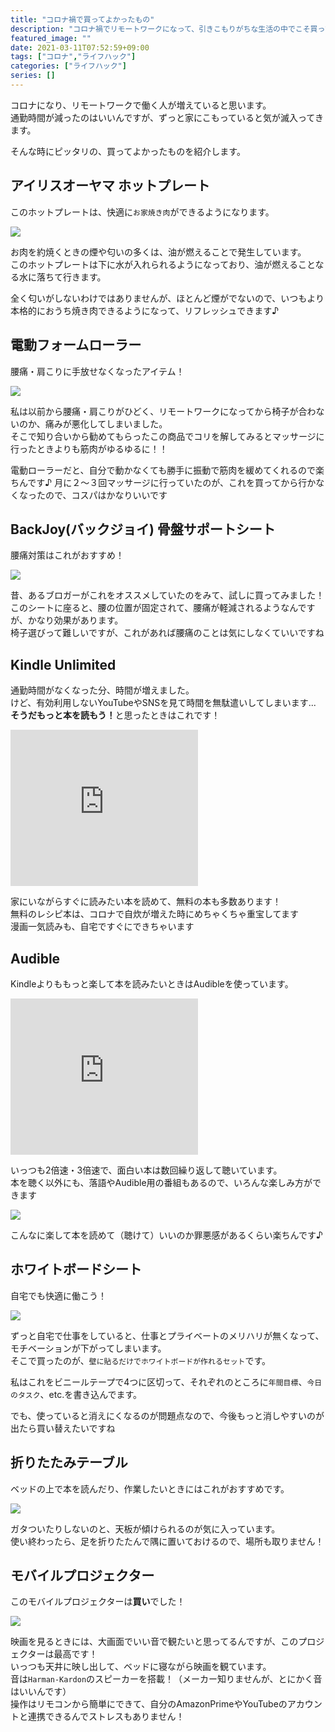 ```yaml
---
title: "コロナ禍で買ってよかったもの"
description: "コロナ禍でリモートワークになって、引きこもりがちな生活の中でこそ買ってよかったものを紹介します"
featured_image: ""
date: 2021-03-11T07:52:59+09:00
tags: ["コロナ","ライフハック"]
categories: ["ライフハック"]
series: []
---
```

コロナになり、リモートワークで働く人が増えていると思います。  
通勤時間が減ったのはいいんですが、ずっと家にこもっていると気が滅入ってきます。  

そんな時にピッタリの、買ってよかったものを紹介します。

## アイリスオーヤマ ホットプレート
このホットプレートは、快適に`お家焼き肉`ができるようになります。  

<a href="https://www.amazon.co.jp/gp/product/B07NCYVRSK?ie=UTF8&psc=1&linkCode=li3&tag=peperon41410c-22&linkId=ee557f9fd2d6bbcde20d70096b531fa0&language=ja_JP&ref_=as_li_ss_il" target="_blank"><img border="0" src="//ws-fe.amazon-adsystem.com/widgets/q?_encoding=UTF8&ASIN=B07NCYVRSK&Format=_SL250_&ID=AsinImage&MarketPlace=JP&ServiceVersion=20070822&WS=1&tag=peperon41410c-22&language=ja_JP" ></a><img src="https://ir-jp.amazon-adsystem.com/e/ir?t=peperon41410c-22&language=ja_JP&l=li3&o=9&a=B07NCYVRSK" width="1" height="1" border="0" alt="" style="border:none !important; margin:0px !important;" />

お肉を約焼くときの煙や匂いの多くは、油が燃えることで発生しています。  
このホットプレートは下に水が入れられるようになっており、油が燃えることなる水に落ちて行きます。

全く匂いがしないわけではありませんが、ほとんど煙がでないので、いつもより本格的におうち焼き肉できるようになって、リフレッシュできます♪

## 電動フォームローラー
腰痛・肩こりに手放せなくなったアイテム！

<a href="https://www.amazon.co.jp/gp/product/B087CLX3B7?ie=UTF8&psc=1&linkCode=li3&tag=peperon41410c-22&linkId=d20c73ce5c1b48f8f29005fa248f2d25&language=ja_JP&ref_=as_li_ss_il" target="_blank"><img border="0" src="//ws-fe.amazon-adsystem.com/widgets/q?_encoding=UTF8&ASIN=B087CLX3B7&Format=_SL250_&ID=AsinImage&MarketPlace=JP&ServiceVersion=20070822&WS=1&tag=peperon41410c-22&language=ja_JP" ></a><img src="https://ir-jp.amazon-adsystem.com/e/ir?t=peperon41410c-22&language=ja_JP&l=li3&o=9&a=B087CLX3B7" width="1" height="1" border="0" alt="" style="border:none !important; margin:0px !important;" />

私は以前から腰痛・肩こりがひどく、リモートワークになってから椅子が合わないのか、痛みが悪化してしまいました。  
そこで知り合いから勧めてもらったこの商品でコリを解してみるとマッサージに行ったときよりも筋肉がゆるゆるに！！  

電動ローラーだと、自分で動かなくても勝手に振動で筋肉を緩めてくれるので楽ちんです♪
月に２〜３回マッサージに行っていたのが、これを買ってから行かなくなったので、コスパはかなりいいです

## BackJoy(バックジョイ) 骨盤サポートシート
腰痛対策はこれがおすすめ！

<a href="https://www.amazon.co.jp/BackJoy-%E3%83%90%E3%83%83%E3%82%AF%E3%82%B8%E3%83%A7%E3%82%A4-%E9%AA%A8%E7%9B%A4%E3%82%B5%E3%83%9D%E3%83%BC%E3%83%88%E3%82%B7%E3%83%BC%E3%83%88-%E3%83%96%E3%83%A9%E3%83%83%E3%82%AF%E3%80%90%E6%AD%A3%E8%A6%8F%E5%93%81%E3%80%91-BJRFM006/dp/B015IMJOLK?__mk_ja_JP=%E3%82%AB%E3%82%BF%E3%82%AB%E3%83%8A&dchild=1&keywords=%E9%AA%A8%E7%9B%A4%E3%82%B5%E3%83%9D%E3%83%BC%E3%83%88&qid=1615417937&sr=8-13&linkCode=li3&tag=peperon41410c-22&linkId=4fdb911b6440ec2fecebaa41c2a87e7f&language=ja_JP&ref_=as_li_ss_il" target="_blank"><img border="0" src="//ws-fe.amazon-adsystem.com/widgets/q?_encoding=UTF8&ASIN=B015IMJOLK&Format=_SL250_&ID=AsinImage&MarketPlace=JP&ServiceVersion=20070822&WS=1&tag=peperon41410c-22&language=ja_JP" ></a><img src="https://ir-jp.amazon-adsystem.com/e/ir?t=peperon41410c-22&language=ja_JP&l=li3&o=9&a=B015IMJOLK" width="1" height="1" border="0" alt="" style="border:none !important; margin:0px !important;" />

昔、あるブロガーがこれをオススメしていたのをみて、試しに買ってみました！  
このシートに座ると、腰の位置が固定されて、腰痛が軽減されるようなんですが、かなり効果があります。  
椅子選びって難しいですが、これがあれば腰痛のことは気にしなくていいですね  

## Kindle Unlimited
通勤時間がなくなった分、時間が増えました。  
けど、有効利用しないYouTubeやSNSを見て時間を無駄遣いしてしまいます...
<strong class="border">そうだもっと本を読もう！</strong>と思ったときはこれです！

<iframe src="https://rcm-fe.amazon-adsystem.com/e/cm?o=9&p=12&l=ur1&category=kindleunlimited&banner=0AB3H18G96CHRYZ8TV02&f=ifr&linkID=7e55e5923b24ff5fbb8c5fcb8b085ec8&t=peperon41410c-22&tracking_id=peperon41410c-22" width="300" height="250" scrolling="no" border="0" marginwidth="0" style="border:none;" frameborder="0"></iframe>

家にいながらすぐに読みたい本を読めて、無料の本も多数あります！  
無料のレシピ本は、コロナで自炊が増えた時にめちゃくちゃ重宝してます  
漫画一気読みも、自宅ですぐにできちゃいます

## Audible
Kindleよりももっと楽して本を読みたいときはAudibleを使っています。  

<iframe src="https://rcm-fe.amazon-adsystem.com/e/cm?o=9&p=12&l=ur1&category=audible&banner=04TW4TSNDNB96FMCBT82&f=ifr&linkID=4d49c135da1b1744000f7f9ae8358a2c&t=peperon41410c-22&tracking_id=peperon41410c-22" width="300" height="250" scrolling="no" border="0" marginwidth="0" style="border:none;" frameborder="0"></iframe>

いっつも2倍速・3倍速で、面白い本は数回繰り返して聴いています。  
本を聴く以外にも、落語やAudible用の番組もあるので、いろんな楽しみ方ができます

<a href="https://www.amazon.co.jp/%E3%83%9B%E3%83%AA%E3%82%A8%E3%83%A2%E3%83%B3%E3%81%AE%E3%83%93%E3%82%B8%E3%83%8D%E3%82%B9%E3%82%A6%E3%82%A3%E3%83%BC%E3%82%AF%E3%83%AA%E3%83%BCVOL-16-iPad-%E3%82%AD%E3%83%B3%E3%83%89%E3%83%AB-%E6%96%B0%E4%B8%96%E4%BB%A3%E3%82%BF%E3%83%96%E3%83%AC%E3%83%83%E3%83%88%E7%AB%AF%E6%9C%AB%E3%81%AE%E8%A1%9D%E6%92%83/dp/B0109EY0MA?__mk_ja_JP=%E3%82%AB%E3%82%BF%E3%82%AB%E3%83%8A&dchild=1&keywords=%E3%83%9B%E3%83%AA%E3%82%A8%E3%83%A2%E3%83%B3+audible&qid=1615419448&s=digital-text&sr=1-11&linkCode=li3&tag=peperon41410c-22&linkId=dad83fff236e0483055df1a0fb1bcd9a&language=ja_JP&ref_=as_li_ss_il" target="_blank"><img border="0" src="//ws-fe.amazon-adsystem.com/widgets/q?_encoding=UTF8&ASIN=B0109EY0MA&Format=_SL250_&ID=AsinImage&MarketPlace=JP&ServiceVersion=20070822&WS=1&tag=peperon41410c-22&language=ja_JP" ></a><img src="https://ir-jp.amazon-adsystem.com/e/ir?t=peperon41410c-22&language=ja_JP&l=li3&o=9&a=B0109EY0MA" width="1" height="1" border="0" alt="" style="border:none !important; margin:0px !important;" />

こんなに楽して本を読めて（聴けて）いいのか罪悪感があるくらい楽ちんです♪

## ホワイトボードシート
自宅でも快適に働こう！

<a href="https://www.amazon.co.jp/gp/product/B08DFQM9RN?ie=UTF8&psc=1&linkCode=li3&tag=peperon41410c-22&linkId=c5fee00c06701b879593a0cfc645d79f&language=ja_JP&ref_=as_li_ss_il" target="_blank"><img border="0" src="//ws-fe.amazon-adsystem.com/widgets/q?_encoding=UTF8&ASIN=B08DFQM9RN&Format=_SL250_&ID=AsinImage&MarketPlace=JP&ServiceVersion=20070822&WS=1&tag=peperon41410c-22&language=ja_JP" ></a><img src="https://ir-jp.amazon-adsystem.com/e/ir?t=peperon41410c-22&language=ja_JP&l=li3&o=9&a=B08DFQM9RN" width="1" height="1" border="0" alt="" style="border:none !important; margin:0px !important;" />

ずっと自宅で仕事をしていると、仕事とプライベートのメリハリが無くなって、モチベーションが下がってしまいます。  
そこで買ったのが、`壁に貼るだけでホワイトボードが作れるセット`です。  

私はこれをビニールテープで4つに区切って、それぞれのところに`年間目標`、`今日のタスク`、etc.を書き込んでます。

でも、使っていると消えにくなるのが問題点なので、今後もっと消しやすいのが出たら買い替えたいですね

## 折りたたみテーブル
ベッドの上で本を読んだり、作業したいときにはこれがおすすめです。  

<a href="https://www.amazon.co.jp/gp/product/B0821CPN1H?ie=UTF8&psc=1&linkCode=li3&tag=peperon41410c-22&linkId=673b2be8f5d30177ab1377397c73148b&language=ja_JP&ref_=as_li_ss_il" target="_blank"><img border="0" src="//ws-fe.amazon-adsystem.com/widgets/q?_encoding=UTF8&ASIN=B0821CPN1H&Format=_SL250_&ID=AsinImage&MarketPlace=JP&ServiceVersion=20070822&WS=1&tag=peperon41410c-22&language=ja_JP" ></a><img src="https://ir-jp.amazon-adsystem.com/e/ir?t=peperon41410c-22&language=ja_JP&l=li3&o=9&a=B0821CPN1H" width="1" height="1" border="0" alt="" style="border:none !important; margin:0px !important;" />

ガタついたりしないのと、天板が傾けられるのが気に入っています。  
使い終わったら、足を折りたたんで隅に置いておけるので、場所も取りません！

## モバイルプロジェクター
このモバイルプロジェクターは<strong class="border">買い</strong>でした！

<a href="https://www.amazon.co.jp/gp/product/B085DDCSTV?ie=UTF8&psc=1&linkCode=li3&tag=peperon41410c-22&linkId=bd904768e04bf1974bcf56ba6f1fe6d7&language=ja_JP&ref_=as_li_ss_il" target="_blank"><img border="0" src="//ws-fe.amazon-adsystem.com/widgets/q?_encoding=UTF8&ASIN=B085DDCSTV&Format=_SL250_&ID=AsinImage&MarketPlace=JP&ServiceVersion=20070822&WS=1&tag=peperon41410c-22&language=ja_JP" ></a><img src="https://ir-jp.amazon-adsystem.com/e/ir?t=peperon41410c-22&language=ja_JP&l=li3&o=9&a=B085DDCSTV" width="1" height="1" border="0" alt="" style="border:none !important; margin:0px !important;" />

映画を見るときには、大画面でいい音で観たいと思ってるんですが、このプロジェクターは最高です！  
いっつも天井に映し出して、ベッドに寝ながら映画を観ています。  
音は`Harman-Kardon`のスピーカーを搭載！（メーカー知りませんが、とにかく音はいいんです）  
操作はリモコンから簡単にできて、自分のAmazonPrimeやYouTubeのアカウントと連携できるんでストレスもありません！  